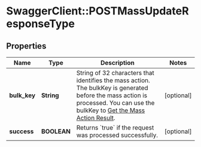 # SwaggerClient::POSTMassUpdateResponseType

## Properties
Name | Type | Description | Notes
------------ | ------------- | ------------- | -------------
**bulk_key** | **String** | String of 32 characters that identifies the mass action. The bulkKey is generated before the mass action is processed. You can use the bulkKey to [Get the Mass Action Result](https://knowledgecenter.zuora.com/BC_Developers/REST_API/B_REST_API_reference/Mass_Updater/B_Get_Mass_Action_Result).  | [optional] 
**success** | **BOOLEAN** | Returns &#x60;true&#x60; if the request was processed successfully.  | [optional] 


